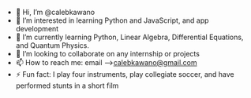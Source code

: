 - 👋 Hi, I’m @calebkawano
- 👀 I’m interested in learning Python and JavaScript, and app development
- 🌱 I’m currently learning Python, Linear Algebra, Differential Equations, and Quantum Physics.
- 💞️ I’m looking to collaborate on any internship or projects
- 📫 How to reach me: email -->calebkawano@gmail.com
- ⚡ Fun fact: I play four instruments, play collegiate soccer, and have performed stunts in a short film

<!---
calebkawano/calebkawano is a ✨ special ✨ repository because its `README.md` (this file) appears on your GitHub profile.
You can click the Preview link to take a look at your changes.
--->
